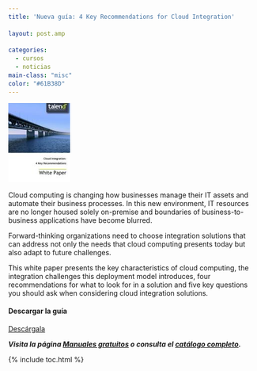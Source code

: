 ```yaml
---
title: 'Nueva guía: 4 Key Recommendations for Cloud Integration'

layout: post.amp

categories:
  - cursos
  - noticias
main-class: "misc"
color: "#61B38D"
---
```

[<img src="/assets/img/2013/09/WhitePaper_Cloudinte.jpg" alt=" 4 Key Recommendations for Cloud Integration" width="125px" height="160px" />][1]

Cloud computing is changing how businesses manage their IT assets and automate their business processes. In this new environment, IT resources are no longer housed solely on-premise and boundaries of business-to-business applications have become blurred.

Forward-thinking organizations need to choose integration solutions that can address not only the needs that cloud computing presents today but also adapt to future challenges.

This white paper presents the key characteristics of cloud computing, the integration challenges this deployment model introduces, four recommendations for what to look for in a solution and five key questions you should ask when considering cloud integration solutions.

#### Descargar la guía

<div class="button-post">
<a href="http://elbauldelprogramador.tradepub.com/free/w_talb42" target="_blank" class="wi-button style-3">Descárgala<i class="icon-download icon-2x"></i></a>
</div>

***Visita la página [Manuales gratuitos][2] o consulta el [catálogo completo][3].***



 [1]: http://elbauldelprogramador.tradepub.com/free/w_talb42/prgm.cgi
 [2]: /manuales-gratuitos/
 [3]: http://elbauldelprogramador.tradepub.com/category/information-technology/1207/ "Catálogo completo de Guías gratuítas "

{% include toc.html %}

